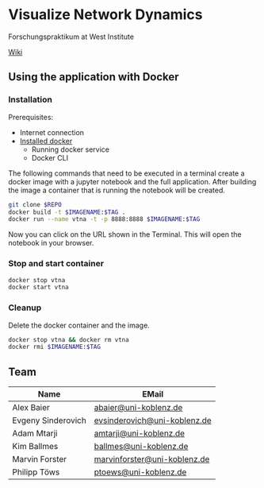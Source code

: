 # Visualize Network Dynamics
Forschungspraktikum at West Institute

[Wiki](https://gitlab.uni-koblenz.de/marvinforster/vtna/wikis/home)


## Using the application with Docker
### Installation
Prerequisites:
* Internet connection
* [Installed docker](https://docs.docker.com/engine/installation/)
  * Running docker service
  * Docker CLI

The following commands that need to be executed in a terminal create a docker image with a jupyter notebook and the full application.
After building the image a container that is running the notebook will be created.
```bash
git clone $REPO
docker build -t $IMAGENAME:$TAG .
docker run --name vtna -t -p 8888:8888 $IMAGENAME:$TAG
```

Now you can click on the URL shown in the Terminal. This will open the notebook in your browser.

### Stop and start container
```bash
docker stop vtna
docker start vtna
```

### Cleanup
Delete the docker container and the image.
```bash
docker stop vtna && docker rm vtna
docker rmi $IMAGENAME:$TAG
```

## Team

| Name              | EMail                        |
| --------          | --------                     |
| Alex Baier        | abaier@uni-koblenz.de        |
| Evgeny Sinderovich| evsinderovich@uni-koblenz.de |
| Adam Mtarji       | amtarji@uni-koblenz.de       |
| Kim Ballmes       | ballmes@uni-koblenz.de       |
| Marvin Forster    | marvinforster@uni-koblenz.de |
| Philipp Töws      | ptoews@uni-koblenz.de        |
